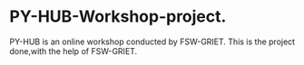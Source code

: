 # PY-HUB-Workshop-project.
PY-HUB is an online workshop conducted by FSW-GRIET.
This is the project done,with the help of FSW-GRIET.
